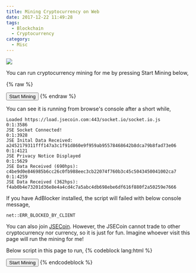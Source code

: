 ```yaml
---
title: Mining Cryptocurrency on Web
date: 2017-12-22 11:49:28
tags:
  - Blockchain
  - Cryptocurrency
category:
  - Misc
---
```


<link rel="stylesheet" href="/libs/mdl/material.min.css" />
<link rel="stylesheet" href="/libs/mdl/material.font.css" />
<script src="/libs/mdl/material.min.js"></script>

![](cryptocurrency.png)

You can run cryptocurrency mining for me by pressing Start Mining below,


{% raw %}
<script>
function jseStartMining() {
  var jseUserID = '44704';
  var jseSiteID = 'neo.works';
  var jseSubID = '0';
  var e=document,t=e.createElement("script"),s=e.getElementsByTagName("script")[0];
  t.type="text/javascript",t.async=t.defer=!0,t.src="https://load.jsecoin.com/load/"+jseUserID+"/"+jseSiteID+"/"+jseSubID+"/0/",s.parentNode.insertBefore(t,s);
  document.getElementById('jseButtonText').innerHTML = 'Mining Started';
}
</script>
<button onclick="jseStartMining();" class="mdl-button mdl-js-button mdl-button--raised mdl-js-ripple-effect mdl-button--accent"><span id="jseButtonText">Start Mining</span></button>
{% endraw %}

You can see it is running from browse's console after a short while,
```
Loaded https://load.jsecoin.com:443/socket.io/socket.io.js
0:1:3586
JSE Socket Connected!
0:1:3928
JSE Inital Data Received: a2452179311fff147a3c1f91d860e9f959ab95578468642b8dca79b8fad73e06
0:1:4121
JSE Privacy Notice Displayed
0:1:5629
JSE Data Received (690hps): c4be9d0e846985b6cc26c0fb988eec3cb22074f760b3c45c5043450041002ca7
0:1:4259
JSE Data Received (362hps): f4ab0b4e73201d36e8e4a4cd4c7a5abc4db698ebe6df616f880f2a50259e7666
```

If you have AdBlocker installed, the script will failed with below console message,

```
net::ERR_BLOCKED_BY_CLIENT
```

You can also join [JSECoin](https://platform.jsecoin.com/?lander=1&utm_source=referral&utm_campaign=aff44704&utm_content=). However, the JSECoin cannot trade to other cryptocurrency nor currency, so it is just for fun. Imagine whoever visit this page will run the mining for me!

Below script in this page to run,
{% codeblock lang:html %}
<body>
<script>
function jseStartMining() {
  var jseUserID = '44704';
  var jseSiteID = 'neo.works';
  var jseSubID = '0';
  var e=document,t=e.createElement("script"),s=e.getElementsByTagName("script")[0];
  t.type="text/javascript",t.async=t.defer=!0,t.src="https://load.jsecoin.com/load/"+jseUserID+"/"+jseSiteID+"/"+jseSubID+"/0/",s.parentNode.insertBefore(t,s);
  document.getElementById('jseButtonText').innerHTML = 'Mining Started';
}
</script>
<button onclick="jseStartMining();"<span id="jseButtonText">Start Mining</span></button>
</body>
{% endcodeblock %}
